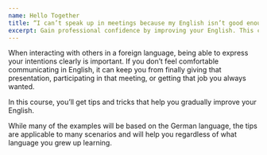 ```yaml
---
name: Hello Together
title: “I can’t speak up in meetings because my English isn’t good enough.”
excerpt: Gain professional confidence by improving your English. This course teaches you tips and tricks to use at work and at home, regardless of your skill level. You will feel comfortable to finally give that presentation, participate in that meeting, or get the job you always wanted.
---
```

When interacting with others in a foreign language, being able to express your intentions clearly is important. If you don’t feel comfortable communicating in English, it can keep you from finally giving that presentation, participating in that meeting, or getting that job you always wanted.

In this course, you’ll get tips and tricks that help you gradually improve your English.

While many of the examples will be based on the German language, the tips are applicable to many scenarios and will help you regardless of what language you grew up learning.
